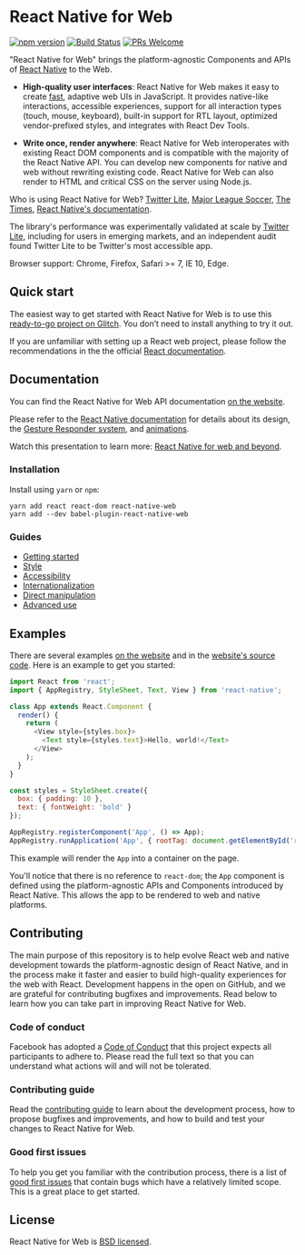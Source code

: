 # React Native for Web

[![npm version][package-badge]][package-url] [![Build Status][ci-badge]][ci-url] [![PRs Welcome](https://img.shields.io/badge/PRs-welcome-brightgreen.svg)](https://reactjs.org/docs/how-to-contribute.html#your-first-pull-request)

"React Native for Web" brings the platform-agnostic Components and APIs of
[React Native][react-native-url] to the Web.

* **High-quality user interfaces**: React Native for Web makes it easy to
create [fast](packages/benchmarks/README.md), adaptive web UIs in
JavaScript. It provides native-like interactions, accessible experiences,
support for all interaction types (touch, mouse, keyboard), built-in support
for RTL layout, optimized vendor-prefixed styles, and integrates with React Dev
Tools.

* **Write once, render anywhere**: React Native for Web interoperates with
existing React DOM components and is compatible with the majority of the
React Native API. You can develop new components for native and web without
rewriting existing code. React Native for Web can also render to HTML and
critical CSS on the server using Node.js.

Who is using React Native for Web? [Twitter Lite](https://mobile.twitter.com),
[Major League Soccer](https://matchcenter.mlssoccer.com), [The
Times](https://github.com/newsuk/times-components), [React Native's
documentation](http://facebook.github.io/react-native/).

The library's performance was experimentally validated at scale by [Twitter
Lite](https://mobile.twitter.com), including for users in emerging markets, and
an independent audit found Twitter Lite to be Twitter's most accessible app.

Browser support: Chrome, Firefox, Safari >= 7, IE 10, Edge.

## Quick start

The easiest way to get started with React Native for Web is to use this
[ready-to-go project on Glitch](https://glitch.com/edit/#!/react-native-web-playground).
You don’t need to install anything to try it out.

If you are unfamiliar with setting up a React web project, please follow the
recommendations in the the official [React documentation](https://reactjs.org/).

## Documentation

You can find the React Native for Web API documentation [on the
website][website-url].

Please refer to the [React Native documentation][react-native-url] for details
about its design, the [Gesture Responder system](https://facebook.github.io/react-native/docs/gesture-responder-system.html),
and [animations](https://facebook.github.io/react-native/docs/animations.html).

Watch this presentation to learn more: [React Native for web and
beyond](https://www.youtube.com/watch?v=tFFn39lLO-U).

### Installation

Install using `yarn` or `npm`:

```
yarn add react react-dom react-native-web
yarn add --dev babel-plugin-react-native-web
```

### Guides

* [Getting started](website/guides/getting-started.md)
* [Style](website/guides/style.md)
* [Accessibility](website/guides/accessibility.md)
* [Internationalization](website/guides/internationalization.md)
* [Direct manipulation](website/guides/direct-manipulation.md)
* [Advanced use](website/guides/advanced.md)

## Examples

There are several examples [on the website][website-url] and in the [website's
source code](./website). Here is an example to get you started:

```js
import React from 'react';
import { AppRegistry, StyleSheet, Text, View } from 'react-native';

class App extends React.Component {
  render() {
    return (
      <View style={styles.box}>
        <Text style={styles.text}>Hello, world!</Text>
      </View>
    );
  }
}

const styles = StyleSheet.create({
  box: { padding: 10 },
  text: { fontWeight: 'bold' }
});

AppRegistry.registerComponent('App', () => App);
AppRegistry.runApplication('App', { rootTag: document.getElementById('react-root') });
```

This example will render the `App` into a container on the page.

You'll notice that there is no reference to `react-dom`; the `App` component is
defined using the platform-agnostic APIs and Components introduced by React
Native. This allows the app to be rendered to web and native platforms.

## Contributing

The main purpose of this repository is to help evolve React web and native
development towards the platform-agnostic design of React Native, and in the
process make it faster and easier to build high-quality experiences for the web
with React. Development happens in the open on GitHub, and we are grateful for
contributing bugfixes and improvements. Read below to learn how you can take
part in improving React Native for Web.

### Code of conduct

Facebook has adopted a [Code of Conduct][code-of-conduct] that this project
expects all participants to adhere to. Please read the full text so that you
can understand what actions will and will not be tolerated.

### Contributing guide

Read the [contributing guide][contributing-url] to learn about the
development process, how to propose bugfixes and improvements, and how to build
and test your changes to React Native for Web.

### Good first issues

To help you get you familiar with the contribution process, there is a list of
[good first issues][good-first-issue-url] that contain bugs which have a
relatively limited scope. This is a great place to get started.

## License

React Native for Web is [BSD licensed](./LICENSE).

[package-badge]: https://img.shields.io/npm/v/react-native-web.svg?style=flat
[package-url]: https://yarnpkg.com/en/package/react-native-web
[ci-badge]: https://travis-ci.org/necolas/react-native-web.svg?branch=master
[ci-url]: https://travis-ci.org/necolas/react-native-web
[website-url]: https://necolas.github.io/react-native-web/storybook/
[react-native-url]: https://facebook.github.io/react-native/
[contributing-url]: ./.github/CONTRIBUTING.md
[good-first-issue-url]: https://github.com/necolas/react-native-web/labels/good%20first%20issue
[code-of-conduct]: https://code.facebook.com/codeofconduct
